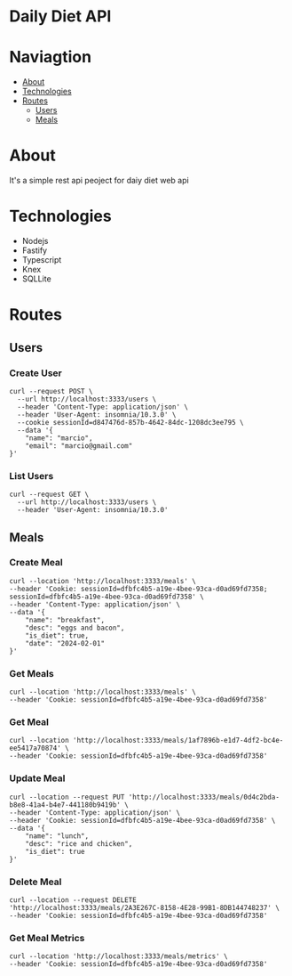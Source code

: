 # Daily Diet API

# Naviagtion
- [About](#about)
- [Technologies](#technologies)
- [Routes](#routes)
  - [Users](#users)
  - [Meals](#meals)

# About
It's a simple rest api peoject for daiy diet web api

# Technologies
- Nodejs
- Fastify
- Typescript
- Knex
- SQLLite

# Routes
## Users
### Create User
```shell
curl --request POST \
  --url http://localhost:3333/users \
  --header 'Content-Type: application/json' \
  --header 'User-Agent: insomnia/10.3.0' \
  --cookie sessionId=d847476d-857b-4642-84dc-1208dc3ee795 \
  --data '{
	"name": "marcio",
	"email": "marcio@gmail.com"
}'
```
### List Users
```shell
curl --request GET \
  --url http://localhost:3333/users \
  --header 'User-Agent: insomnia/10.3.0'
```

## Meals
### Create Meal
```shell
curl --location 'http://localhost:3333/meals' \
--header 'Cookie: sessionId=dfbfc4b5-a19e-4bee-93ca-d0ad69fd7358; sessionId=dfbfc4b5-a19e-4bee-93ca-d0ad69fd7358' \
--header 'Content-Type: application/json' \
--data '{
    "name": "breakfast",
    "desc": "eggs and bacon",
    "is_diet": true,
    "date": "2024-02-01"
}'
```
### Get Meals
```shell
curl --location 'http://localhost:3333/meals' \
--header 'Cookie: sessionId=dfbfc4b5-a19e-4bee-93ca-d0ad69fd7358'
```
### Get Meal
```shell
curl --location 'http://localhost:3333/meals/1af7896b-e1d7-4df2-bc4e-ee5417a70874' \
--header 'Cookie: sessionId=dfbfc4b5-a19e-4bee-93ca-d0ad69fd7358'
```
### Update Meal
```shell
curl --location --request PUT 'http://localhost:3333/meals/0d4c2bda-b8e8-41a4-b4e7-441180b9419b' \
--header 'Content-Type: application/json' \
--header 'Cookie: sessionId=dfbfc4b5-a19e-4bee-93ca-d0ad69fd7358' \
--data '{
    "name": "lunch",
    "desc": "rice and chicken",
    "is_diet": true
}'
```
### Delete Meal
```shell
curl --location --request DELETE 'http://localhost:3333/meals/2A3E267C-8158-4E28-99B1-8DB144748237' \
--header 'Cookie: sessionId=dfbfc4b5-a19e-4bee-93ca-d0ad69fd7358'
```
### Get Meal Metrics
```shell
curl --location 'http://localhost:3333/meals/metrics' \
--header 'Cookie: sessionId=dfbfc4b5-a19e-4bee-93ca-d0ad69fd7358'
```
